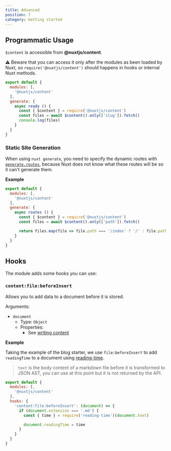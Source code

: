 ```yaml
---
title: Advanced
position: 7
category: Getting started
---
```


## Programmatic Usage

`$content` is accessible from **@nuxtjs/content**.

⚠️ Beware that you can access it only after the modules as been loaded by Nuxt, so `require('@nuxtjs/content')` should happens in hooks or internal Nuxt methods.

```js
export default {
  modules: [,
    '@nuxtjs/content'
  ],
  generate: {
    async ready () {
      const { $content } = require('@nuxtjs/content')
      const files = await $content().only(['slug']).fetch()
      console.log(files)
    }
  }
}
```

### Static Site Generation

When using `nuxt generate`, you need to specify the dynamic routes with [`generate.routes`](https://nuxtjs.org/api/configuration-generate/#routes), because Nuxt does not know what these routes will be so it can't generate them.

**Example**

```js
export default {
  modules: [,
    '@nuxtjs/content'
  ],
  generate: {
    async routes () {
      const { $content } = require('@nuxtjs/content')
      const files = await $content().only(['path']).fetch()

      return files.map(file => file.path === '/index' ? '/' : file.path)
    }
  }
}
```

## Hooks

The module adds some hooks you can use:

### `content:file:beforeInsert`

Allows you to add data to a document before it is stored.

Arguments:
- `document`
  - Type: `Object`
  - Properties:
    - See [writing content](/writing)


**Example**

Taking the example of the blog starter, we use `file:beforeInsert` to add `readingTime` to a document using [reading-time](https://github.com/ngryman/reading-time).

> `text` is the body content of a markdown file before it is transformed to JSON AST, you can use at this point but it is not returned by the API.

```js
export default {
  modules: [,
    '@nuxtjs/content'
  ],
  hooks: {
    'content:file:beforeInsert': (document) => {
      if (document.extension === '.md') {
        const { time } = require('reading-time')(document.text)

        document.readingTime = time
      }
    }
  }
}
```
